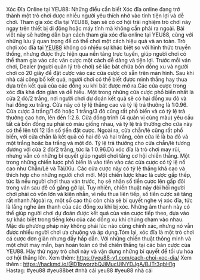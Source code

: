 Xóc Đĩa Online tại YEU88: Những điều cần biết
Xóc đĩa online đang trở thành một trò chơi được nhiều người yêu thích nhờ vào tính tiện lợi và dễ chơi. Tham gia xóc đĩa tại YEU88, bạn sẽ có cơ hội trải nghiệm trò chơi này ngay trên thiết bị di động hoặc máy tính mà không cần phải ra ngoài. Bài viết này sẽ hướng dẫn bạn cách tham gia xóc đĩa online tại YEU88, cùng với những lưu ý quan trọng để có thể chơi một cách hiệu quả và an toàn.
Trò chơi xóc đĩa tại [YEU88](https://yeu88-v1.com/) không có nhiều sự khác biệt so với hình thức truyền thống, nhưng được thực hiện qua nền tảng trực tuyến, giúp người chơi có thể tham gia vào các ván cược một cách dễ dàng và tiện lợi. Trước mỗi ván chơi, Dealer (người quản lý trò chơi) sẽ lắc bát chứa bốn đồng xu và người chơi có 20 giây để đặt cược vào các cửa cược có sẵn trên màn hình. Sau khi nhà cái công bố kết quả, người chơi có thể biết được mình thắng hay thua dựa trên kết quả của các đồng xu khi bát được mở ra.Các cửa cược trong xóc đĩa khá đơn giản và dễ hiểu. Một trong những cửa cược phổ biến nhất là cửa 2 đỏ/2 trắng, nơi người chơi dự đoán kết quả sẽ có hai đồng xu đỏ và hai đồng xu trắng. Cửa này có tỷ lệ thắng cao và tỷ lệ trả thưởng là 1:0.96. Cửa cược 3 trắng/1 đỏ hoặc 1 trắng/3 đỏ cũng rất phổ biến và có tỷ lệ trả thưởng cao hơn, lên đến 1:2.6. Cửa đồng trình (4 quân vị cùng màu) yêu cầu tất cả bốn đồng xu phải có màu giống nhau, và tỷ lệ trả thưởng cho cửa này có thể lên tới 12 lần số tiền đặt cược. Ngoài ra, cửa chẵn/lẻ cũng rất phổ biến, với cửa chẵn là kết quả có hai đỏ và hai trắng, còn cửa lẻ là ba đỏ và một trắng hoặc ba trắng và một đỏ. Tỷ lệ trả thưởng cho cửa chẵn/lẻ tương đương với cửa 2 đỏ/2 trắng, tức là 1:0.96.Dù xóc đĩa là trò chơi may rủi, nhưng vẫn có những bí quyết giúp người chơi tăng cơ hội chiến thắng. Một trong những chiến lược phổ biến là vào tiền vào các cửa cược có tỷ lệ nổ cao như Chẵn/Lẻ và Tài/Xỉu. Các cửa cược này có tỷ lệ thắng khá cao và thích hợp cho những người chơi mới. Một chiến lược khác là cược gấp thếp, tức là nếu người chơi thua ván trước, họ sẽ nhân số tiền cược lên gấp đôi trong ván sau để cố gắng gỡ lại. Tuy nhiên, chiến thuật này đòi hỏi người chơi phải có vốn lớn và kiên nhẫn, vì nếu thua liên tiếp, số tiền cược sẽ tăng rất nhanh.Ngoài ra, một số cao thủ còn chia sẻ bí quyết nghe vị xóc đĩa, tức là lắng nghe âm thanh của các đồng xu khi bị xóc. Những âm thanh này có thể giúp người chơi dự đoán được kết quả của ván cược tiếp theo, dựa vào sự khác biệt trong tiếng kêu của các đồng xu khi chúng chạm vào nhau. Mặc dù phương pháp này không phải lúc nào cũng chính xác, nhưng nó vẫn được nhiều người chơi ưa chuộng và áp dụng.Tóm lại, xóc đĩa là một trò chơi cá cược đơn giản nhưng đầy hấp dẫn. Với những chiến thuật thông minh và một chút may mắn, bạn hoàn toàn có thể chiến thắng tại các bàn cược của YEU88. Hãy thử ngay trò chơi này và vận dụng những bí quyết để tối ưu hóa cơ hội thắng lớn.
Xem thêm:  https://yeu88-v1.com/cach-choi-xoc-dia/
Xem thêm :   https://hackmd.io/@D1bworzbQJiMucUiNYDJgA/BJTr3qbH1g
Hastag: #yeu88 #yeu88bet #nhà cái yeu88 #yeu88 nhà cái


